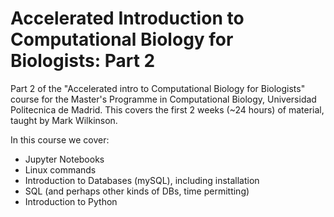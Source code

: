 # Accelerated Introduction to Computational Biology for Biologists: Part 2
Part 2 of the "Accelerated intro to Computational Biology for Biologists" course for the Master's Programme in Computational Biology, Universidad Politecnica de Madrid. This covers the first 2 weeks (~24 hours) of material, taught by Mark Wilkinson. 

In this course we cover:
   * Jupyter Notebooks
   * Linux commands
   * Introduction to Databases (mySQL), including installation
   * SQL (and perhaps other kinds of DBs, time permitting)
   * Introduction to Python

